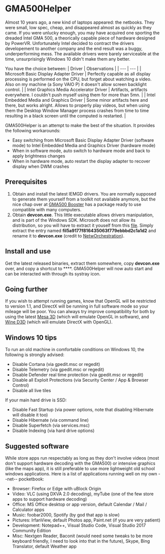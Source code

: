 # GMA500Helper

Almost 10 years ago, a new kind of laptops appeared: the netbooks. They were small, low spec, cheap, and disappeared almost as quickly as they came.
If you were unlucky enough, you may have acquired one sporting the dreaded Intel GMA 500, a theorically capable piece of hardware designed by PowerVR. Unfortunately Intel decided to contract the drivers developement to another company and the end result was a buggy, underperforming mess.
The available drivers were barely serviceable at the time, unsurprisingly Windows 10 didn't make them any better.

You have the choice between:
| Driver | Observations |
| --- | --- |
| Microsoft Basic Display Adapter Driver | Perfectly capable as all display processing is performed on the CPU, but forget about watching a video. Also on my machine (a Sony VAIO P) it doesn't allow screen backlight control. |
| Intel Graphics Media Accelerator Driver | Artifacts, artifacts everywhere. I couldn't push myself using them for more than 5mn. |
| Intel Embedded Media and Graphics Driver | Some minor artifacts here and there, but works alright. Allows to properly play videos, but when using them the Desktop Window Manager process crashes from time to time resulting in a black screen until the computed is restarted. |

GMA500Helper is an attempt to make the best of the situation. It provides the following workarounds:
- Easy switching from Microsoft Basic Display Adapter Driver (software mode) to Intel Embedded Media and Graphics Driver (hardware mode)
- When in software mode, auto switch to hardware mode and back to apply brightness changes
- When in hardware mode, auto restart the display adapter to recover display when DWM crashes

## Prerequisites ##

1. Obtain and install the latest IEMGD drivers. You are normally supposed to generate them yourself from a toolkit not available anymore, but the nice chap over at [GMA500 Booster](https://gma500booster.blogspot.com/) has a package ready to use compatible with many computers.
2. Obtain **devcon.exe**. This little executable allows drivers manipulation, and is part of the Windows SDK. Microsoft does not allow its distribution, so you will have to extract it youself from this [file](https://download.microsoft.com/download/7/D/D/7DD48DE6-8BDA-47C0-854A-539A800FAA90/wdk/Installers/82c1721cd310c73968861674ffc209c9.cab). Simply extract the entry named **fil5a9177f816435063f779ebbbd2c1a1d2** and rename it to **devcon.exe** (credit to [NetwOrchestration]( https://superuser.com/a/1099688)).

## Install and use ##

Get the latest released binaries, extract them somewhere, copy **devcon.exe** over, and copy a shortcut to ****.
GMA500Helper will now auto start and can be interacted with through its systray icon.

## Going further

If you wish to attempt running games, know that OpenGL will be restricted to version 1.1, and DirectX will be running in full software mode so your mileage will be poor.
You can always try improve compatibility for both by using the latest [Mesa 3D](https://fdossena.com/?p=mesa/index.frag) (which will emulate OpenGL in software), and [Wine D3D](https://fdossena.com/?p=wined3d/index.frag) (which will emulate DirectX with OpenGL).

## Windows 10 tips

To run an old machine in comfortable conditions on Windows 10, the following is strongly advised:
- Disable Cortana (via gpedit.msc or regedit)
- Disable Telemetry (via gpedit.msc or regedit)
- Disable Defender real time protection (via gpedit.msc or regedit)
- Disable all Exploit Protections (via Security Center / App & Browser Control)
- Disable all live tiles

If your main hard drive is SSD:
- Disable Fast Startup (via power options, note that disabling Hibernate will disable it too)
- Disable Hibernate (via command line)
- Disable Superfetch (via services.msc)
- Disable Indexing (via hard drive options)

## Suggested software

While store apps run respectably as long as they don't involve videos (most don't support hardware decoding with the GMA500) or intensive graphics (like the maps app), it is still preferable to use more lightweight old school windows applications. Here is a list of applications running well on my own --net-- pocketbook:
- Browser: Firefox or Edge with uBlock Origin
- Video: VLC (using DXVA 2.0 decoding), myTube (one of the few store apps to support hardware decoding)
- Office: MS Office desktop or app version, default Calendar / Mail / Calculator apps
- Music: foobar2000, Spotify (by god that app is slow)
- Pictures: IrfanView, default Photos app, Paint.net (if you are very patient)
- Development: Notepad++, Visual Studio Code, Visual Studio 2017 Community Edition
- Misc: Nextgen Reader, Baconit (would need some tweaks to be more keyboard friendly, I need to look into that in the future), Skype, Bing Translator, default Weather app
